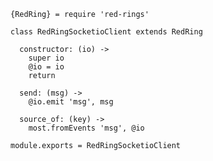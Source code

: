     {RedRing} = require 'red-rings'

    class RedRingSocketioClient extends RedRing

      constructor: (io) ->
        super io
        @io = io
        return

      send: (msg) ->
        @io.emit 'msg', msg

      source_of: (key) ->
        most.fromEvents 'msg', @io

    module.exports = RedRingSocketioClient
